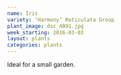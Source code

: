 ```yaml
---
name: Iris
variety: ‘Harmony’ Reticulata Group
plant_image: dsc_4891.jpg
week_starting: 2016-03-03
layout: plants 
categories: plants 
---
```

Ideal for a small garden.